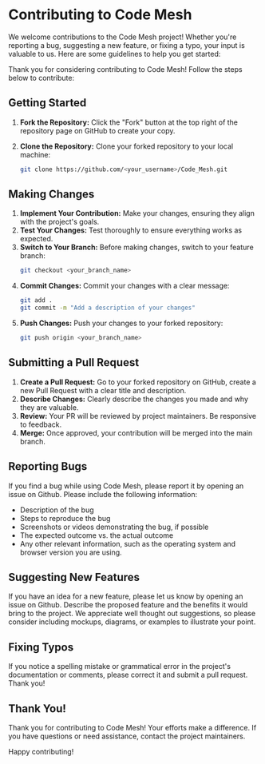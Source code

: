 # Contributing to Code Mesh

We welcome contributions to the Code Mesh project! Whether you're reporting a bug, suggesting a new feature, or fixing a typo, your input is valuable to us. Here are some guidelines to help you get started:

Thank you for considering contributing to Code Mesh! Follow the steps below to contribute:

## Getting Started

1. **Fork the Repository:** Click the "Fork" button at the top right of the repository page on GitHub to create your copy.

2. **Clone the Repository:** Clone your forked repository to your local machine:
   ```bash
   git clone https://github.com/<your_username>/Code_Mesh.git
   ```

## Making Changes
1. **Implement Your Contribution:** Make your changes, ensuring they align with the project's goals.
2. **Test Your Changes:** Test thoroughly to ensure everything works as expected.
3. **Switch to Your Branch:** Before making changes, switch to your feature branch:
   ```bash
   git checkout <your_branch_name>
   ```
4. **Commit Changes:** Commit your changes with a clear message:
    ```bash
    git add .
    git commit -m "Add a description of your changes"
    ```
5. **Push Changes:** Push your changes to your forked repository:
   ```bash
   git push origin <your_branch_name>
   ```

## Submitting a Pull Request
1. **Create a Pull Request:** Go to your forked repository on GitHub, create a new Pull Request with a clear title and description.
2. **Describe Changes:** Clearly describe the changes you made and why they are valuable.
3. **Review:** Your PR will be reviewed by project maintainers. Be responsive to feedback.
4. **Merge:** Once approved, your contribution will be merged into the main branch.

## Reporting Bugs

If you find a bug while using Code Mesh, please report it by opening an issue on Github. Please include the following information:

* Description of the bug
* Steps to reproduce the bug
* Screenshots or videos demonstrating the bug, if possible
* The expected outcome vs. the actual outcome
* Any other relevant information, such as the operating system and browser version you are using.

## Suggesting New Features

If you have an idea for a new feature, please let us know by opening an issue on Github. Describe the proposed feature and the benefits it would bring to the project. We appreciate well thought out suggestions, so please consider including mockups, diagrams, or examples to illustrate your point.

## Fixing Typos

If you notice a spelling mistake or grammatical error in the project's documentation or comments, please correct it and submit a pull request. Thank you!

## Thank You!

Thank you for contributing to Code Mesh! Your efforts make a difference.
If you have questions or need assistance, contact the project maintainers.

Happy contributing!